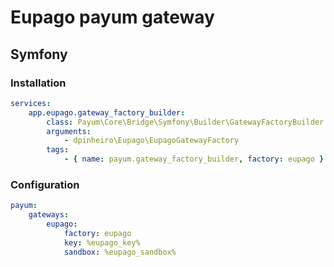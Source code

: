 # Eupago payum gateway

## Symfony

### Installation

```yaml
services:
    app.eupago.gateway_factory_builder:
        class: Payum\Core\Bridge\Symfony\Builder\GatewayFactoryBuilder
        arguments:
            - dpinheiro\Eupago\EupagoGatewayFactory
        tags:
            - { name: payum.gateway_factory_builder, factory: eupago }
```

### Configuration

```yaml
payum:
    gateways:
        eupago:
            factory: eupago
            key: %eupago_key%
            sandbox: %eupago_sandbox%
```